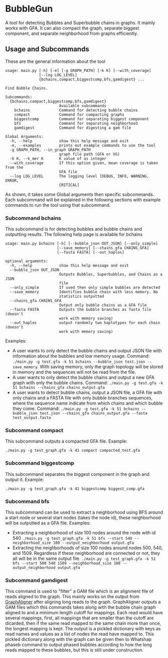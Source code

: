 # BubbleGun
A tool for detecting Bubbles and Superbubble chains in graphs. It mainly works with GFA.
It can also compact the graph, separate biggest component, and separate neighborhood from graphs efficiently.


## Usage and Subcommands
These are the general information about the tool

```
usage: main.py [-h] [-e] [-g GRAPH_PATH] [-k K] [--with_coverage]
               [--log LOG_LEVEL]
               {bchains,compact,biggestcomp,bfs,gamdigest} ...

Find Bubble Chains.

Subcommands:
  {bchains,compact,biggestcomp,bfs,gamdigest}
                        Available subcommands
    bchains             Command for detecting bubble chains
    compact             Command for compacting graphs
    biggestcomp         Command for separating biggest component
    bfs                 Command for separating neighborhood
    gamdigest           Command for digesting a gam file

Global Arguments:
  -h, --help            show this help message and exit
  -e, --examples        prints out example commands to use the tool
  -g GRAPH_PATH, --in_graph GRAPH_PATH
                        graph file path (GFA or VG)
  -k K, --k_mer K       K value of as integer
  --with_coverage       If this option given, mean coverage is taken from the
                        GFA file
  --log LOG_LEVEL       The logging level [DEBUG, INFO, WARNING, ERROR,
                        CRITICAL]
```
As shown, it takes some Global arguments then specific subcommands.
Each subcommand will be explained in the following sections with example commands to run the tool using that subcommand.


### Subcommand bchains
This subcommand is for detecting bubbles and bubble chains and outputting results.
The following help page is available for bchains
```
usage: main.py bchains [-h] [--bubble_json OUT_JSON] [--only_simple]
                       [--save_memory] [--chains_gfa CHAINS_GFA]
                       [--fasta FASTA] [--out_haplos]

optional arguments:
  -h, --help            show this help message and exit
  --bubble_json OUT_JSON
                        Outputs Bubbles, Superbubbles, and Chains as a JSON
                        file
  --only_simple         If used then only simple bubbles are detected
  --save_memory         Identifies bubble chain with less memory. No
                        statistics outputted
  --chains_gfa CHAINS_GFA
                        Output only bubble chains as a GFA file
  --fasta FASTA         Outputs the bubble branches as fasta file (doesn't
                        work with memory saving)
  --out_haplos          output randomly two haplotypes for each chain (doesn't
                        work with memory saving)

```
Examples:
* A user wants to only detect the bubble chains and output JSON file with information about the bubbles and low memory usage. Command: `./main.py -g test.gfa -k 51 bchains --bubble_json test.json --save_memory`. With saving memory, only the graph topology will be stored in memory and the sequences will not be read from the file.
* A user wants to only detect the bubble chains and output a new GFA graph with only the bubble chains. Command: `./main.py -g test.gfa -k 51 bchains --chains_gfa chains_output.gfa`
* A user wants to detect bubble chains, output a JSON file, a GFA file with only chains and a FASTA file with only bubble branches sequences, where the sequence name indicate from which chains and which bubble they come. Command: `./main.py -g test.gfa -k 51 bchains --bubble_json test.json --chains_gfa chains_output.gfa --fasta test_output.fasta`


### Subcommand compact
This subcommand outputs a compacted GFA file. Example:

`./main.py -g test_graph.gfa -k 41 compact compacted_test.gfa`


### Subcommand biggestcomp
This subcommand separates the biggest component in the graph and output it. Example:

`./main.py -g test_graph.gfa -k 41 biggestcomp biggest_comp.gfa`


### Subcommand bfs
This subcommand can be used to extract a neighborhood using BFS around a start node or several start nodes (takes the node id), these neighborhood will be outputted as a GFA file. Examples:
* Extracting a neighborhood of size 100 nodes around the node with id 540
`./main.py -g test_graph.gfa -k 51 bfs --start 540 --neighborhood_size 100 --output_neighborhood output.gfa`
* Extracting the neighborhoods of size 100 nodes around nodes 500, 540, and 1509. Regardless if these neighborhood are connected or not, they all will be in the same output file.
`./main.py -g test_graph.gfa -k 51 bfs --start 500 540 1509 --neighborhood_size 100 --output_neighborhood output.gfa`


### Subcommand gamdigest
This command is used to "filter" a GAM file which is an alignment file of reads aligned to the graph. This mainly works on the output from [GraphAligner](https://github.com/maickrau/GraphAligner) after aligning long reads to the graph. GraphAligner outputs a GAM files which this commands takes along with the bubble chain graph aligned to and a minimum length cutoff for mappings. Each read would have several mappings, first, all mappings that are smaller than the cutoff are dicarded, then if the same read mapped to the same chain more than once, the longest mapping is kept.
The output is a pickled dictionary with keys as read names and values as a list of nodes the read have mapped to. This pickled dictionary along with the graph can be given then to Whatshap phaseb command to output phased bubbles according to how the long reads mapped to these bubbles, but this is still under construction.
